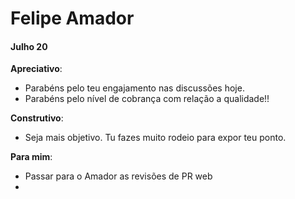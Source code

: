 # Felipe Amador

#### Julho 20

**Apreciativo**:
- Parabéns pelo teu engajamento nas discussões hoje. 
- Parabéns pelo nível de cobrança com relação a qualidade!!

**Construtivo**:
- Seja mais objetivo. Tu fazes muito rodeio para expor teu ponto.

**Para mim**:
- Passar para o Amador as revisões de PR web
- 